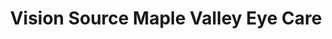 ---
title: "Vision Source Maple Valley Eye Care"
url: /maple-valley/vision-source-maple-valley-eye-care/
shop: optician
---